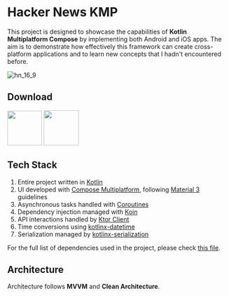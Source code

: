 # Hacker News KMP

This project is designed to showcase the capabilities of **Kotlin Multiplatform Compose** by implementing both Android and iOS apps. The aim is to demonstrate how effectively this framework can create cross-platform applications and to learn new concepts that I hadn't encountered before.

![hn_16_9](https://github.com/jarvislin/HackerNews-KMP/assets/3839951/bc29705a-6e69-474c-8453-91485d99b458)


## Download


<a href="https://play.google.com/store/apps/details?id=com.jarvislin.hackernews"><img src="https://github.com/jarvislin/HackerNews-KMP/assets/3839951/a6ed5faf-aaad-44a7-8910-fc0593343d6f" height=79/></a>
<a href="https://apps.apple.com/tw/app/hacker-news-reader-kmp/id6504872454"><img src="https://github.com/jarvislin/HackerNews-KMP/assets/3839951/7631ba39-5713-40fb-a036-d866c939d993" height=80/></a>


## Tech Stack

1. Entire project written in [Kotlin](https://kotlinlang.org/)
2. UI developed with [Compose Multiplatform](https://www.jetbrains.com/lp/compose-multiplatform/), following [Material 3](https://m3.material.io/) guidelines
3. Asynchronous tasks handled with [Coroutines](https://github.com/Kotlin/kotlinx.coroutines)
4. Dependency injection managed with [Koin](https://github.com/InsertKoinIO/koin)
5. API interactions handled by [Ktor Client](https://github.com/ktorio/ktor)
6. Time conversions using [kotlinx-datetime](https://github.com/Kotlin/kotlinx-datetime)
7. Serialization managed by [kotlinx-serialization](https://github.com/Kotlin/kotlinx.serialization)

For the full list of dependencies used in the project, please check [this file](https://github.com/jarvislin/HackerNews-KMP/blob/main/gradle/libs.versions.toml).

## Architecture

Architecture follows **MVVM** and **Clean Architecture**.
